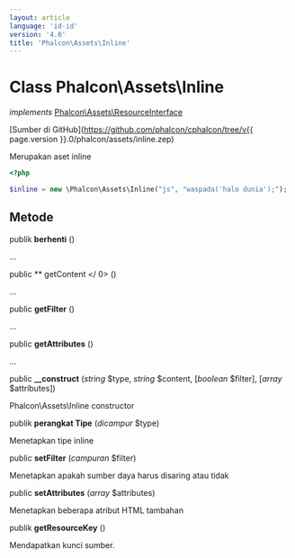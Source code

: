 ```yaml
---
layout: article
language: 'id-id'
version: '4.0'
title: 'Phalcon\Assets\Inline'
---
```

# Class **Phalcon\Assets\Inline**

*implements* [Phalcon\Assets\ResourceInterface](Phalcon_Assets_ResourceInterface)

[Sumber di GitHub](https://github.com/phalcon/cphalcon/tree/v{{ page.version }}.0/phalcon/assets/inline.zep)

Merupakan aset inline

```php
<?php

$inline = new \Phalcon\Assets\Inline("js", "waspada('halo dunia');");

```

## Metode

publik **berhenti** ()

...

public ** getContent </ 0> ()</p> 

...

public **getFilter** ()

...

public **getAttributes** ()

...

public **__construct** (*string* $type, *string* $content, [*boolean* $filter], [*array* $attributes])

Phalcon\Assets\Inline constructor

publik **perangkat Tipe** (*dicampur* $type)

Menetapkan tipe inline

public **setFilter** (*campuran* $filter)

Menetapkan apakah sumber daya harus disaring atau tidak

public **setAttributes** (*array* $attributes)

Menetapkan beberapa atribut HTML tambahan

publik **getResourceKey** ()

Mendapatkan kunci sumber.